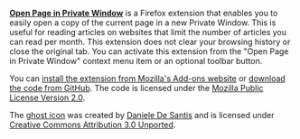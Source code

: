 **[Open Page in Private Window](https://addons.mozilla.org/firefox/)** is a Firefox extension that enables you to easily open a copy of the current page in a new Private Window. This is useful for reading articles on websites that limit the number of articles you can read per month. This extension does not clear your browsing history or close the original tab. You can activate this extension from the "Open Page in Private Window" context menu item or an optional toolbar button.

You can [install the extension from Mozilla's Add-ons website](https://addons.mozilla.org/firefox/) or [download the code from GitHub](https://github.com/cpeterso/Open-Page-in-Private-Window/). The code is licensed under the [Mozilla Public License Version 2.0](https://www.mozilla.org/media/MPL/2.0/index.txt).

The [ghost icon](https://www.iconfinder.com/icons/744561/dead_ghost_halloween_horror_monster_phantom_scary_icon) was created by [Daniele De Santis](http://www.danieledesantis.net/) and is licensed under [Creative Commons Attribution 3.0 Unported](https://creativecommons.org/licenses/by/3.0/).
